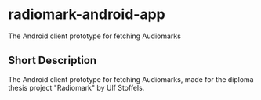 # radiomark-android-app
The Android client prototype for fetching Audiomarks

## Short Description
The Android client prototype for fetching Audiomarks, made for the diploma thesis project "Radiomark" by Ulf Stoffels.
